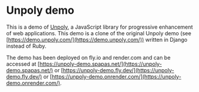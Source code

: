 # Unpoly demo

This is a demo of [Unpoly](https://unpoly.com), a JavaScript library for
progressive enhancement of web applications. This demo is a clone of the 
original Unpoly demo (see [https://demo.unpoly.com/](https://demo.unpoly.com/))
written in Django instead of Ruby.

The demo has been deployed on fly.io and render.com and can be accessed at
[https://unpoly-demo.spapas.net/](https://unpoly-demo.spapas.net/) or 
[https://unpoly-demo.fly.dev/](https://unpoly-demo.fly.dev/) or 
[https://unpoly-demo.onrender.com/](https://unpoly-demo.onrender.com/).